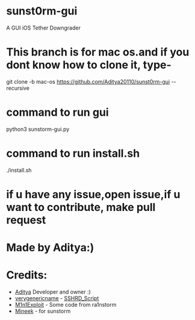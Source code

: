 # sunst0rm-gui
A GUI iOS Tether Downgrader 

# This branch is for mac os.and if you dont know how to clone it, type-
git clone -b mac-os https://github.com/Aditya20110/sunst0rm-gui --recursive

# command to run gui
python3 sunstorm-gui.py

# command to run install.sh
./install.sh

# if u have any issue,open issue,if u want to contribute, make pull request


# Made by Aditya:)

# Credits:
- [Aditya](github.com/aditya20110) Developer and owner :)
- [verygenericname](https://github.com/verygenericname) - [SSHRD_Script](https://github.com/verygenericname/SSHRD_Script)
- [M1n1Exploit](https://github.com/Mini-Exploit) - Some code from ra1nstorm
- [Mineek](https://github.com/mineek) - for sunstorm
